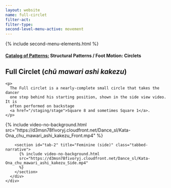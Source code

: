 ```yaml
---
layout: website
name: full-circlet
filter-act:
filter-type:
second-level-menu-active: movement
---
```


{% include second-menu-elements.html %}

<main class="page-content">
  <div class="text-container">
    <h4>
      <a href="/movement/">Catalog of Patterns:</a> Structural Patterns / Foot
      Motion: Circlets
    </h4>
    <h2>Full Circlet (<em>chū mawari ashi kakezu</em>)</h2>

    <p>
      The Full circlet is a nearly-complete small circle that takes the dancer
      one step behind his starting position, shown in the side view video. It is
      often performed on backstage
      <a href="/staging/stage">Square 8 and sometimes Square 1</a>.
    </p>
  </div>

  <div class="tabs-container">
    <div class="tabs-container__links">
      <div class="wrapper">
        <div id="tabs"></div>
      </div>
    </div>
    <div class="tabs-container__content">
      <div class="wrapper">
        <section id="tab-1" title="Feminine (front)" class="tabbed-narrative">
          {% include video-no-background.html
          src="https://d3msn78fivoryj.cloudfront.net/Dance_sl/Kata-Ona_chu_mawari_ashi_kakezu_Front.mp4"
          %}
        </section>

        <section id="tab-2" title="Feminine (side)" class="tabbed-narrative">
          {% include video-no-background.html
          src="https://d3msn78fivoryj.cloudfront.net/Dance_sl/Kata-Ona_chu_mawari_ashi_kakezu_Side.mp4"
          %}
        </section>
      </div>
    </div>
  </div>
</main>
